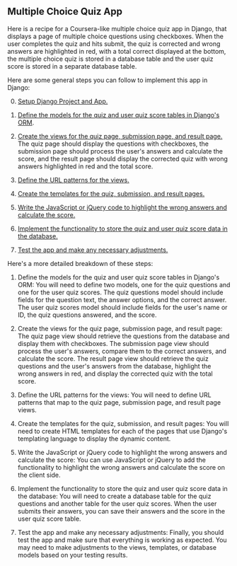 ## Multiple Choice Quiz App

Here is a recipe for a Coursera-like multiple choice quiz app in Django,
that displays a page of multiple choice questions using checkboxes.
When the user completes the quiz and hits submit, 
the quiz is corrected and wrong answers are highlighted in red,
with a total correct displayed at the bottom,
the multiple choice quiz is stored in a database table
and the user quiz score is stored in a separate database table. 

Here are some general steps you can follow to implement this app in Django:

0. [Setup Django Project and App.](https://github.com/jonfernq/Flashcard-Data/blob/main/DjangoFashcardApp/SetupDjangoProjectApp.md)

1. [Define the models for the quiz and user quiz score tables in Django's ORM](https://github.com/jonfernq/Flashcard-Data/blob/main/DjangoFashcardApp/Models.md).

2. [Create the views for the quiz page, submission page, and result page.](https://github.com/jonfernq/Flashcard-Data/blob/main/DjangoFashcardApp/Views.md) The quiz page should display the questions with checkboxes, the submission page should process the user's answers and calculate the score, and the result page should display the corrected quiz with wrong answers highlighted in red and the total score.

3. [Define the URL patterns for the views.](https://github.com/jonfernq/Flashcard-Data/blob/main/DjangoFashcardApp/URLPatterns.md)

4. [Create the templates for the quiz, submission, and result pages.](https://github.com/jonfernq/Flashcard-Data/blob/main/DjangoFashcardApp/Templates.md)

5. [Write the JavaScript or jQuery code to highlight the wrong answers and calculate the score.](https://github.com/jonfernq/Flashcard-Data/blob/main/DjangoFashcardApp/JavaScript.md)

6. [Implement the functionality to store the quiz and user quiz score data in the database.](https://github.com/jonfernq/Flashcard-Data/blob/main/DjangoFashcardApp/StoreData.md)

7. [Test the app and make any necessary adjustments.](https://github.com/jonfernq/Flashcard-Data/blob/main/DjangoFashcardApp/TestApp.md)

Here's a more detailed breakdown of these steps:

1. Define the models for the quiz and user quiz score tables in Django's ORM:
You will need to define two models, one for the quiz questions and one for the user quiz scores. The quiz questions model should include fields for the question text, the answer options, and the correct answer. The user quiz scores model should include fields for the user's name or ID, the quiz questions answered, and the score.

2. Create the views for the quiz page, submission page, and result page:
The quiz page view should retrieve the questions from the database and display them with checkboxes. The submission page view should process the user's answers, compare them to the correct answers, and calculate the score. The result page view should retrieve the quiz questions and the user's answers from the database, highlight the wrong answers in red, and display the corrected quiz with the total score.

3. Define the URL patterns for the views:
You will need to define URL patterns that map to the quiz page, submission page, and result page views.

4. Create the templates for the quiz, submission, and result pages:
You will need to create HTML templates for each of the pages that use Django's templating language to display the dynamic content.

5. Write the JavaScript or jQuery code to highlight the wrong answers and calculate the score:
You can use JavaScript or jQuery to add the functionality to highlight the wrong answers and calculate the score on the client side.

6. Implement the functionality to store the quiz and user quiz score data in the database:
You will need to create a database table for the quiz questions and another table for the user quiz scores. When the user submits their answers, you can save their answers and the score in the user quiz score table.

7. Test the app and make any necessary adjustments:
Finally, you should test the app and make sure that everything is working as expected. You may need to make adjustments to the views, templates, or database models based on your testing results.


